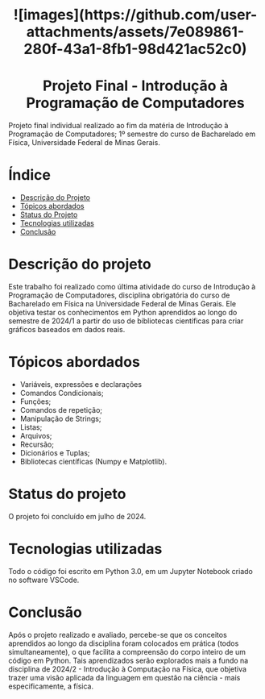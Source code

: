 <h1 align="center"> ![images](https://github.com/user-attachments/assets/7e089861-280f-43a1-8fb1-98d421ac52c0)

<h1 align="center"> Projeto Final - Introdução à Programação de Computadores </h1>
Projeto final individual realizado ao fim da matéria de Introdução à Programação de Computadores; 1º semestre do curso de Bacharelado em Física, Universidade Federal de Minas Gerais.

# Índice

* [Descrição do Projeto](#descrição-do-projeto)
* [Tópicos abordados](#tópicos-abordados)
* [Status do Projeto](#status-do-projeto)
* [Tecnologias utilizadas](#tecnologias-utilizadas)
* [Conclusão](#conclusão)

# Descrição do projeto 
Este trabalho foi realizado como última atividade do curso de Introdução à Programação de Computadores, disciplina obrigatória do curso de Bacharelado em Física na Universidade Federal de Minas Gerais. Ele objetiva testar os conhecimentos em Python aprendidos ao longo do semestre de 2024/1 a partir do uso de bibliotecas científicas para criar gráficos baseados em dados reais. 

# Tópicos abordados
- Variáveis, expressões e declarações
- Comandos Condicionais;
- Funções;
- Comandos de repetição;
- Manipulação de Strings;
- Listas;
- Arquivos;
- Recursão;
- Dicionários e Tuplas;
- Bibliotecas científicas (Numpy e Matplotlib).

# Status do projeto
O projeto foi concluído em julho de 2024.

# Tecnologias utilizadas
Todo o código foi escrito em Python 3.0, em um Jupyter Notebook criado no software VSCode.

# Conclusão
Após o projeto realizado e avaliado, percebe-se que os conceitos aprendidos ao longo da disciplina foram colocados em prática (todos simultaneamente), o que facilita a compreensão do corpo inteiro de um código em Python. Tais aprendizados serão explorados mais a fundo na disciplina de 2024/2 - Introdução à Computação na Física, que objetiva trazer uma visão aplicada da linguagem em questão na ciência - mais especificamente, a física. 
